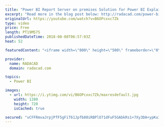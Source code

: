 ```yaml
---
title: "Power BI Report Server on premises Solution for Power BI Explained"
excerpt: "Read more in the blog post below: http://radacad.com/power-bi-report-server-power-bi-in-on-premises-world"
originalUrl: https://youtube.com/watch?v=B6OPcxxc7Zk
type: video
price: Free
length: PT19M57S
publishedDateTime: 2018-08-08T06:57:03Z
heat: 52

featuredContent: "<iframe width=\"800\" height=\"500\" frameborder=\"0\" src=\"https://www.youtube.com/embed/B6OPcxxc7Zk\" allow=\"accelerometer; autoplay; encrypted-media; gyroscope; picture-in-picture\" allowfullscreen></iframe>"

provider:
  name: RADACAD
  domain: radacad.com

topics:
  - Power BI

images:
  - url: https://i.ytimg.com/vi/B6OPcxxc7Zk/maxresdefault.jpg
    width: 1280
    height: 720
    isCached: true

secured: "vCFFRmvaJrpjPfF5gFiT61Jpfb80iRBPlO71dFuF5GAbkRs1+7Xy3DA+ypKuIxV0F0zFpA9eSSXGgB3u+XCgN+04rBD7/Ied0pdvsQz5zcoGmFWiigpRVTYtDFD1c/ohBT4d3BMfFUAkk5pu301p5YfHdBHEnh3re1cLGp37WHPLuzay+jM5DSDC3NX8hGgth//iLtLf5DzAAoXSSWCv0xzafcORYXOdYl9VEGKd1kRYtghzlqbqLD0RYS4nR7QU7kOLxRCBxwuH2ryx6cARtZS8Oo9fQAt9igr1I4PWHcfJlgZjkwwEZLzgsSCs+58XYTj2TPGJM1Rjx493ZmWUiZjskStv/h5tCZ+yn2sgmSdaDJRyP8IiaIlqIDVGLsKyi5osczroZ8J1NCZqsRwG2Np7BSfM+2S3dA4zkgHzKRQ=;q6/ooEt4LM7tdj8Hb1bv6g=="
---
```


